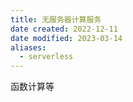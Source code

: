 ```yaml
---
title: 无服务器计算服务
date created: 2022-12-11
date modified: 2023-03-14
aliases:
  - serverless
---
```


函数计算等
